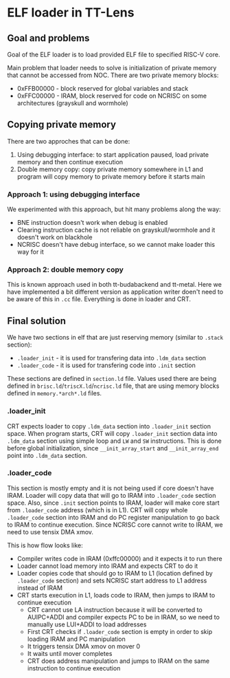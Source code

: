 # ELF loader in TT-Lens

## Goal and problems
Goal of the ELF loader is to load provided ELF file to specified RISC-V core.

Main problem that loader needs to solve is initialization of private memory that cannot be accessed from NOC.
There are two private memory blocks:
- 0xFFB00000 - block reserved for global variables and stack
- 0xFFC00000 - IRAM, block reserved for code on NCRISC on some architectures (grayskull and wormhole)

## Copying private memory
There are two approches that can be done:
1. Using debugging interface: to start application paused, load private memory and then continue execution
2. Double memory copy: copy private memory somewhere in L1 and program will copy memory to private memory before it starts main

### Approach 1: using debugging interface
We experimented with this approach, but hit many problems along the way:
- BNE instruction doesn't work when debug is enabled
- Clearing instruction cache is not reliable on grayskull/wormhole and it doesn't work on blackhole
- NCRISC doesn't have debug interface, so we cannot make loader this way for it

### Approach 2: double memory copy
This is known approach used in both tt-budabackend and tt-metal. Here we have implemented a bit different version as application
writer doen't need to be aware of this in `.cc` file. Everything is done in loader and CRT.

## Final solution

We have two sections in elf that are just reserving memory (similar to `.stack` section):
- `.loader_init` - it is used for transfering data into `.ldm_data` section
- `.loader_code` - it is used for transfering code into `.init` section

These sections are defined in `section.ld` file. Values used there are being defined in `brisc.ld`/`triscX.ld`/`ncrisc.ld` file,
that are using memory blocks defined in `memory.*arch*.ld` files.

### .loader_init
CRT expects loader to copy `.ldm_data` section into `.loader_init` section space. When program starts, CRT will copy `.loader_init`
section data into `.ldm_data` section using simple loop and `LW` and `SW` instructions. This is done before global initialization,
since `__init_array_start` and `__init_array_end` point into `.ldm_data` section.

### .loader_code
This section is mostly empty and it is not being used if core doesn't have IRAM. Loader will copy data that will go to IRAM into
`.loader_code` section space. Also, since `.init` section points to IRAM, loader will make core start from `.loader_code` address (which is in L1).
CRT will copy whole `.loader_code` section into IRAM and do PC register manipulation to go back to IRAM to continue execution.
Since NCRISC core cannot write to IRAM, we need to use tensix DMA xmov.

This is how flow looks like:
- Compiler writes code in IRAM (0xffc00000) and it expects it to run there
- Loader cannot load memory into IRAM and expects CRT to do it
- Loader copies code that should go to IRAM to L1 (location defined by `.loader_code` section) and sets NCRISC start address to L1 address instead of IRAM
- CRT starts execution in L1, loads code to IRAM, then jumps to IRAM to continue execution
    - CRT cannot use LA instruction because it will be converted to AUIPC+ADDI and compiler expects PC to be in IRAM, so we need to manually use LUI+ADDI to load addresses
    - First CRT checks if `.loader_code` section is empty in order to skip loading IRAM and PC manipulation
    - It triggers tensix DMA xmov on mover 0
    - It waits until mover completes
    - CRT does address manipulation and jumps to IRAM on the same instruction to continue execution
